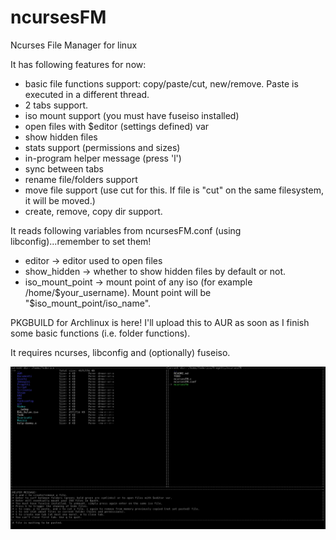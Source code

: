 # ncursesFM
Ncurses File Manager for linux

It has following features for now:
* basic file functions support: copy/paste/cut, new/remove. Paste is executed in a different thread.
* 2 tabs support.
* iso mount support (you must have fuseiso installed)
* open files with $editor (settings defined) var
* show hidden files
* stats support (permissions and sizes)
* in-program helper message (press 'l')
* sync between tabs
* rename file/folders support
* move file support (use cut for this. If file is "cut" on the same filesystem, it will be moved.)
* create, remove, copy dir support.

It reads following variables from ncursesFM.conf (using libconfig)...remember to set them!
* editor -> editor used to open files
* show_hidden -> whether to show hidden files by default or not.
* iso_mount_point -> mount point of any iso (for example /home/$your_username). Mount point will be "$iso_mount_point/iso_name".

PKGBUILD for Archlinux is here! I'll upload this to AUR as soon as I finish some basic functions (i.e. folder functions).

It requires ncurses, libconfig and (optionally) fuseiso.

![Alt text](ncursesfm.png?raw=true)